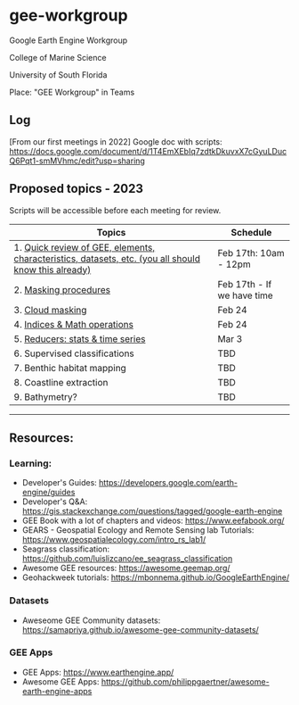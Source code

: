 # gee-workgroup
Google Earth Engine Workgroup

College of Marine Science

University of South Florida

Place: "GEE Workgroup" in Teams

## Log
[From our first meetings in 2022] Google doc with scripts: https://docs.google.com/document/d/1T4EmXEbIq7zdtkDkuvxX7cGyuLDucQ6Pqt1-smMVhmc/edit?usp=sharing

## Proposed topics - 2023
Scripts will be accessible before each meeting for review.

| Topics                                                                        | Schedule |
| ----------------------------------------------------------------------------- | -------- |
| 1.	[Quick review of GEE, elements, characteristics, datasets, etc. (you all should know this already)](https://code.earthengine.google.com/d37c5386f755171a9721080bc375e264)  |  Feb 17th: 10am - 12pm |
| 2.	[Masking procedures](https://code.earthengine.google.com/20e2f4f7b8c1355876ffa5b4c17254cb)                                                       |  Feb 17th - If we have time |
| 3.	[Cloud masking](https://code.earthengine.google.com/aecd5b29ec8df00d0c80df3259189685)                                                            |  Feb 24 |
| 4.	[Indices & Math operations](https://code.earthengine.google.com/61940d20a0ce51315d0069987f16eabc)                                                |  Feb 24 |
| 5.	[Reducers: stats & time series](https://code.earthengine.google.com/a2cc961ce6c78e4810c808f327da75ef)                                            |  Mar 3 |
| 6.	Supervised classifications                                               |  TBD |
| 7.	Benthic habitat mapping                                                  |  TBD |
| 8.  Coastline extraction                                                     |  TBD |
| 9.  Bathymetry?                                                              |  TBD |

-------------

## Resources:
### Learning:
* Developer's Guides: https://developers.google.com/earth-engine/guides
* Developer's Q&A: https://gis.stackexchange.com/questions/tagged/google-earth-engine
* GEE Book with a lot of chapters and videos: https://www.eefabook.org/
* GEARS - Geospatial Ecology and Remote Sensing lab Tutorials: https://www.geospatialecology.com/intro_rs_lab1/
* Seagrass classification: https://github.com/luislizcano/ee_seagrass_classification
* Awesome GEE resources: https://awesome.geemap.org/
* Geohackweek tutorials: https://mbonnema.github.io/GoogleEarthEngine/
### Datasets
* Aweseome GEE Community datasets: https://samapriya.github.io/awesome-gee-community-datasets/
### GEE Apps
* GEE Apps: https://www.earthengine.app/
* Awesome GEE Apps: https://github.com/philippgaertner/awesome-earth-engine-apps

